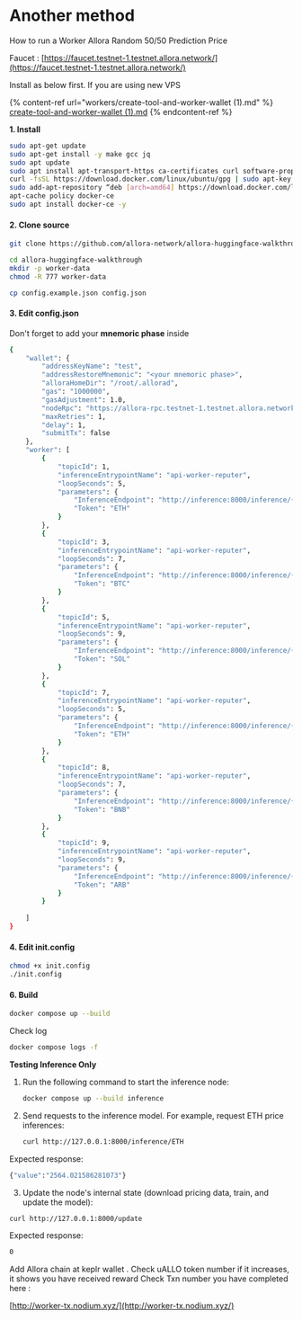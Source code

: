 # Another method

How to run a Worker Allora Random 50/50 Prediction Price

Faucet : [https://faucet.testnet-1.testnet.allora.network/](https://faucet.testnet-1.testnet.allora.network/)

Install as below first. If you are using new VPS

{% content-ref url="workers/create-tool-and-worker-wallet (1).md" %}
[create-tool-and-worker-wallet (1).md](<workers/create-tool-and-worker-wallet (1).md>)
{% endcontent-ref %}

**1. Install**

```bash
sudo apt-get update
sudo apt-get install -y make gcc jq
sudo apt update
sudo apt install apt-transport-https ca-certificates curl software-properties-common -y
curl -fsSL https://download.docker.com/linux/ubuntu/gpg | sudo apt-key add –
sudo add-apt-repository “deb [arch=amd64] https://download.docker.com/linux/ubuntu $(lsb_release -cs) stable”
apt-cache policy docker-ce
sudo apt install docker-ce -y
```

#### 2. Clone source <a href="#id-2-clone-source" id="id-2-clone-source"></a>

```bash
git clone https://github.com/allora-network/allora-huggingface-walkthrough

cd allora-huggingface-walkthrough 
mkdir -p worker-data
chmod -R 777 worker-data

cp config.example.json config.json
```

#### 3. Edit config.json <a href="#id-3-edit-configjson" id="id-3-edit-configjson"></a>

Don't forget to add your **mnemoric phase** inside

```bash
{
    "wallet": {
        "addressKeyName": "test",
        "addressRestoreMnemonic": "<your mnemoric phase>",
        "alloraHomeDir": "/root/.allorad",
        "gas": "1000000",
        "gasAdjustment": 1.0,
        "nodeRpc": "https://allora-rpc.testnet-1.testnet.allora.network/",
        "maxRetries": 1,
        "delay": 1,
        "submitTx": false
    },
    "worker": [
        {
            "topicId": 1,
            "inferenceEntrypointName": "api-worker-reputer",
            "loopSeconds": 5,
            "parameters": {
                "InferenceEndpoint": "http://inference:8000/inference/{Token}",
                "Token": "ETH"
            }
        },
        {
            "topicId": 3,
            "inferenceEntrypointName": "api-worker-reputer",
            "loopSeconds": 7,
            "parameters": {
                "InferenceEndpoint": "http://inference:8000/inference/{Token}",
                "Token": "BTC"
            }
        },
        {
            "topicId": 5,
            "inferenceEntrypointName": "api-worker-reputer",
            "loopSeconds": 9,
            "parameters": {
                "InferenceEndpoint": "http://inference:8000/inference/{Token}",
                "Token": "SOL"
            }
        },
        {
            "topicId": 7,
            "inferenceEntrypointName": "api-worker-reputer",
            "loopSeconds": 5,
            "parameters": {
                "InferenceEndpoint": "http://inference:8000/inference/{Token}",
                "Token": "ETH"
            }
        },
        {
            "topicId": 8,
            "inferenceEntrypointName": "api-worker-reputer",
            "loopSeconds": 7,
            "parameters": {
                "InferenceEndpoint": "http://inference:8000/inference/{Token}",
                "Token": "BNB"
            }
        },
        {
            "topicId": 9,
            "inferenceEntrypointName": "api-worker-reputer",
            "loopSeconds": 9,
            "parameters": {
                "InferenceEndpoint": "http://inference:8000/inference/{Token}",
                "Token": "ARB"
            }
        }
        
    ]
}
```

#### 4. Edit init.config <a href="#id-4-edit-initconfig" id="id-4-edit-initconfig"></a>

```bash
chmod +x init.config
./init.config
```

#### 6. Build <a href="#id-6-build" id="id-6-build"></a>

```bash
docker compose up --build
```

Check log

```bash
docker compose logs -f
```

**Testing Inference Only**

1.  Run the following command to start the inference node:

    ```bash
    docker compose up --build inference
    ```
2.  Send requests to the inference model. For example, request ETH price inferences:



    ```bash
    curl http://127.0.0.1:8000/inference/ETH 
    ```

Expected response:

```bash
{"value":"2564.021586281073"}
```

3. Update the node's internal state (download pricing data, train, and update the model):

```bash
curl http://127.0.0.1:8000/update
```

Expected response:

```bash
0
```

Add Allora chain at keplr wallet . Check uALLO token number if it increases, it shows you have received reward Check Txn number you have completed here :

[http://worker-tx.nodium.xyz/](http://worker-tx.nodium.xyz/)
